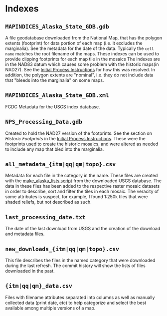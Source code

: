 # Indexes

## `MAPINDICES_Alaska_State_GDB.gdb`

A file geodatabase downloaded from the
National Map, that has the polygon extents (footprint) for data portion of
each map (i.e. it excludes the marginalia). See the metadata for the date
of the data.  Typically the `cell name` matches the root filename of the maps.
These indexes can be used to provide clipping footprints for each map tile
in the mosaics  The indexes are in the NAD83 datum which causes some problem
with the historic maps(in NAD27).  See the
[Initial Process Instructions](../Initial_Process_Instructions.md) for
how this was resolved.  In addition, the polygon extents are "nominal", i.e.
they do not include data that "bleeds into the marginalia" on some maps.

## `MAPINDICES_Alaska_State_GDB.xml`

FGDC Metadata for the USGS index database.

## `NPS_Processing_Data.gdb`

Created to hold the NAD27 version of the footprints.  See the section on
_Historic Footprints_ in the
[Initial Process Instructions](../Initial_Process_Instructions.md).
These were the footprints used to create the historic mosaics, and were
altered as needed to include any map that bled into the marginalia.

## `all_metadata_{itm|qq|qm|topo}.csv`

Metadata for each file in the category in the name.  These files are created
with the [make_alaska_lists script](../Tools/make_alaska_lists.py) from the
downloaded USGS database.  The data in these files has been added to the
respective raster mosaic datasets in order to describe, sort and filter the
tiles in each mosaic. The veracity of some attributes is suspect, for example,
I found 1:250k tiles that were shaded reliefs, but not described as such.

## `last_processing_date.txt`

The date of the last download from USGS and the creation of the download and
metadata files.

## `new_downloads_{itm|qq|qm|topo}.csv`

This file describes the files in the named category that were downloaded
during the last refresh.  The commit history will show the lists of files
downloaded in the past.

## `{itm|qq|qm}_data.csv`

Files with filename attributes separated into columns
as well as manually collected data (print date, etc) to help categorize and
select the best available among multiple versions of a map.
